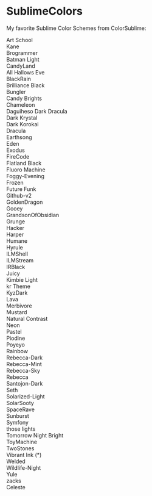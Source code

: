# SublimeColors
My favorite Sublime Color Schemes from ColorSublime:

Art School  
Kane  
Brogrammer  
Batman Light  
CandyLand  
All Hallows Eve  
BlackRain  
Brilliance Black  
Bungler  
Candy Brights  
Chameleon  
Daguiheso
Dark Dracula  
Dark Krystal  
Dark Korokai  
Dracula     
Earthsong  
Eden  
Exodus  
FireCode  
Flatland Black  
Fluoro Machine  
Foggy-Evening  
Frozen  
Future Funk  
Github-v2  
GoldenDragon  
Gooey  
GrandsonOfObsidian  
Grunge  
Hacker  
Harper  
Humane  
Hyrule  
ILMShell  
ILMStream  
IRBlack  
Juicy  
Kimbie Light  
kr Theme  
KyzDark  
Lava  
Merbivore  
Mustard  
Natural Contrast  
Neon  
Pastel  
Piodine  
Poyeyo  
Rainbow  
Rebecca-Dark  
Rebecca-Mint  
Rebecca-Sky  
Rebecca  
Santojon-Dark  
Seth  
Solarized-Light  
SolarSooty  
SpaceRave  
Sunburst  
Symfony  
those lights  
Tomorrow Night Bright  
ToyMachine  
TwoStones  
Vibrant Ink (*)  
Welded  
Wildlife-Night  
Yule  
zacks  
Celeste  
